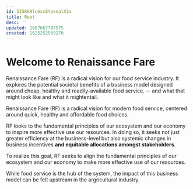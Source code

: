 ```yaml
---
id: 5ISKK9lcGxcEYpenalX3a
title: Root
desc: ''
updated: 1667667797575
created: 1625252509270
---
```

# Welcome to Renaissance Fare

Renaissance Fare (RF) is a radical vision for our food service industry. It explores the potential societal benefits of a business model designed around cheap, healthy and readily-available food service.  -- and what that might look like and what it mightentail.

Renaissance Fare (RF) is a radical vision for modern food service, centered around quick, healthy and affordable food choices.

RF looks to the fundamental principles of our ecosystem and our economy to inspire more effective use our resources. In doing so, it seeks not just greater efficiency at the business-level but also systemic changes in business incentives __and equitable allocations amongst stakeholders__. 

To realize this goal, RF seeks to align the fundamental principles of our ecosystem and our economy to make more effective use of our resources. 

While food service is the hub of the system, the impact of this business model can be felt upstream in the argricultural industry. 
